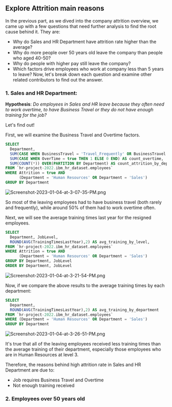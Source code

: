 
## Explore Attrition main reasons
In the previous part, as we dived into the company attrition overview, we came up with a few questions that need further analysis to find the root cause behind it. They are:
* Why do Sales and HR Department have attrition rate higher than the average?
* Why do more people over 50 years old leave the company than people who aged 40-50?
* Why do people with higher pay still leave the company?
* Which factors drive employees who work at company less than 5 years to leave?
Now, let's break down each question and examine other related contributors to find out the answer.

### 1. Sales and HR Department:
**Hypothesis**: _Do employees in Sales and HR leave because they often need to work overtime, to have Business Travel or they do not have enough training for the job?_

Let's find out!

First, we will examine the Business Travel and Overtime factors.
```sql
SELECT
  Department,
  SUM(CASE WHEN BusinessTravel = 'Travel_Frequently' OR BusinessTravel = 'Travel_Rarely' THEN 1 ELSE 0 END) AS count_business_travel,
  SUM(CASE WHEN OverTime = true THEN 1 ELSE 0 END) AS count_overtime,
  SUM(COUNT(*)) OVER(PARTITION BY Department) AS count_attrition_by_department
FROM `hr-project-2022.ibm_hr_dataset.employees`
WHERE Attrition = true AND
      (Department = 'Human Resources' OR Department = 'Sales') 
GROUP BY Department  
```
![Screenshot-2023-01-04-at-3-07-35-PM.png](https://i.postimg.cc/sDMGNKLc/Screenshot-2023-01-04-at-3-07-35-PM.png)

So most of the leaving employees had to have business travel (both rarely and frequently), while around 50% of them had to work overtime often. 

Next, we will see the average training times last year for the resigned employees.
```sql
SELECT 
  Department, JobLevel, 
  ROUND(AVG(TrainingTimesLastYear),2) AS avg_training_by_level,
FROM `hr-project-2022.ibm_hr_dataset.employees`
WHERE Attrition = true AND
      (Department = 'Human Resources' OR Department = 'Sales')
GROUP BY Department, JobLevel
ORDER BY Department, JobLevel
```
![Screenshot-2023-01-04-at-3-21-54-PM.png](https://i.postimg.cc/hvVDkCkJ/Screenshot-2023-01-04-at-3-21-54-PM.png)

Now, if we compare the above results to the average training times by each department:
```sql
SELECT
  Department, 
  ROUND(AVG(TrainingTimesLastYear),2) AS avg_training_by_department
FROM `hr-project-2022.ibm_hr_dataset.employees`
WHERE (Department = 'Human Resources' OR Department = 'Sales')
GROUP BY Department
```
![Screenshot-2023-01-04-at-3-26-51-PM.png](https://i.postimg.cc/C5CZGLL6/Screenshot-2023-01-04-at-3-26-51-PM.png)

It's true that all of the leaving employees received less training times than the average training of their department, especially those employees who are in Human Resources at level 3.

Therefore, the reasons behind high attrition rate in Sales and HR Department are due to:
* Job requires Business Travel and Overtime
* Not enough training received

### 2. Employees over 50 years old 

